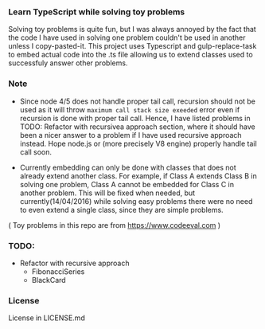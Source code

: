 ### Learn TypeScript while solving toy problems
Solving toy problems is quite fun, but I was always annoyed by the fact that the code I have used in solving one problem couldn't be used in another unless I copy-pasted-it.
This project uses Typescript and gulp-replace-task to embed actual code into the .ts file allowing us to extend classes used to successfuly answer other problems.

### Note

* Since node 4/5 does not handle proper tail call, recursion should not be used as it will throw `maximum call stack size exeeded` error even if recursion is done with proper tail call. Hence, I have listed problems in TODO: Refactor with recursivea approach section, where it should have been a nicer answer to a problem if I have used recursive approach instead. Hope node.js or (more precisely V8 engine) properly handle tail call soon.  

* Currently embedding can only be done with classes that does not already extend another class. For example, if Class A extends Class B in solving one problem, Class A cannot be embedded for Class C in another problem. This will be fixed when needed, but currently(14/04/2016) while solving easy problems there were no need to even extend a single class, since they are simple problems.  

( Toy problems in this repo are from https://www.codeeval.com )

### TODO:
* Refactor with recursive approach
  * FibonacciSeries
  * BlackCard



### License
License in LICENSE.md